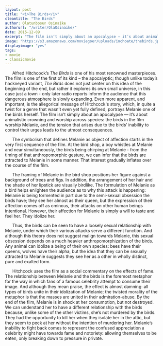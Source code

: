 ```yaml
---
layout: post
title: "<i>The Birds</i>"
cleantitle: "The Birds"
author: Olatunbosun Osinaike
authorurl: "/writer/OlaOsinaike/"
date: 2015-12-09
excerpt: "The film isn’t simply about an apocalypse — it’s about animalistic crowning and worship across species: the birds in the film worship Melanie, and the tension that arises due to the birds’ inability to control their urges leads to the utmost consequences."
image: "https://s3.amazonaws.com/moviegoer/uploads/inchoate/thebirds.jpg"
displayimage: "yes"
tags: 
- movie
- classicmovie
---
```


&nbsp;&nbsp;&nbsp;&nbsp;&nbsp;&nbsp;Alfred Hitchcock’s *The Birds* is one of his most renowned masterpieces. The film is one of the first of its kind – the apocalyptic; though unlike today’s hackneyed variant, *The Birds* does not just center on this idea of the beginning of the end, but rather it explores its own small universe, in this case just a town - only later radio reports inform the audience that this dangerous atmosphere is slowly expanding. Even more apparent, and important, is the allegorical message of Hitchcock's story, which, in quite a twist for a genre that wasn’t even yet fully defined, portrays Melanie one of the birds herself. The film isn’t simply about an apocalypse — it’s about animalistic crowning and worship across species: the birds in the film worship Melanie, and the tension that arises due to the birds’ inability to control their urges leads to the utmost consequences.

&nbsp;&nbsp;&nbsp;&nbsp;&nbsp;&nbsp;The symbolism that defines Melanie as object of affection starts in the very first sequence of the film. At the bird shop, a boy whistles at Melanie and near simultaneously, the birds being chirping at Melanie - from the timing of that anthropomorphic gesture, we can infer that the birds are attracted to Melanie in some manner. That interest gradually inflates over the course of the film.

&nbsp;&nbsp;&nbsp;&nbsp;&nbsp;&nbsp;The framing of Melanie in the bird shop positions her figure against a background of trees and figs. In addition, the arrangement of her hair and the shade of her lipstick are visually birdlike. The formulation of Melanie as a bird helps enlighten the audience as to why this attack is happening: Melanie is being tormented in part due to the semi-sexual obsession the birds have; they see her almost as their queen, but the expression of their affection comes off as ominous, their attacks on other human beings intentional. However, their affection for Melanie is simply a will to taste and feel her. They idolize her.

&nbsp;&nbsp;&nbsp;&nbsp;&nbsp;&nbsp;Thus, the birds can be seen to have a loosely sexual relationship with Melanie, under which their various attacks serve a different function. And although this theory does not suggest malign towards Melanie, this sexual obsession depends on a much heavier anthropomorphization of the birds. Any animal can idolize a being of their own species: bees have their queens, wolves have their alpha, but the idea that they can be sexually attracted to Melanie suggests they see her as a other in wholly distinct, pure and exalted form.

&nbsp;&nbsp;&nbsp;&nbsp;&nbsp;&nbsp;Hitchcock uses the film as a social commentary on the effects of fame. The relationship between Melanie and the birds is the foremost metaphor for the way in which fans of a famous celebrity attempt to consume their image. And although they mean praise, the effect is almost damning: all types of birds unite in their idolization of Melanie; the twisted morality of the metaphor is that the masses are united in their admiration-abuse.  By the end of the film, Melanie is in shock at her consumption, but not destroyed. We can understand her to have a different relationship with the birds because, unlike some of the other victims, she’s not murdered by the birds. They had the opportunity to kill her when they isolate her in the attic, but they seem to peck at her without the intention of murdering her. Melanie’s inability to fight back comes to represent the confused appreciation a celebrity might have towards fame and notoriety: allowing themselves to be eaten, only breaking down to pressure in private.